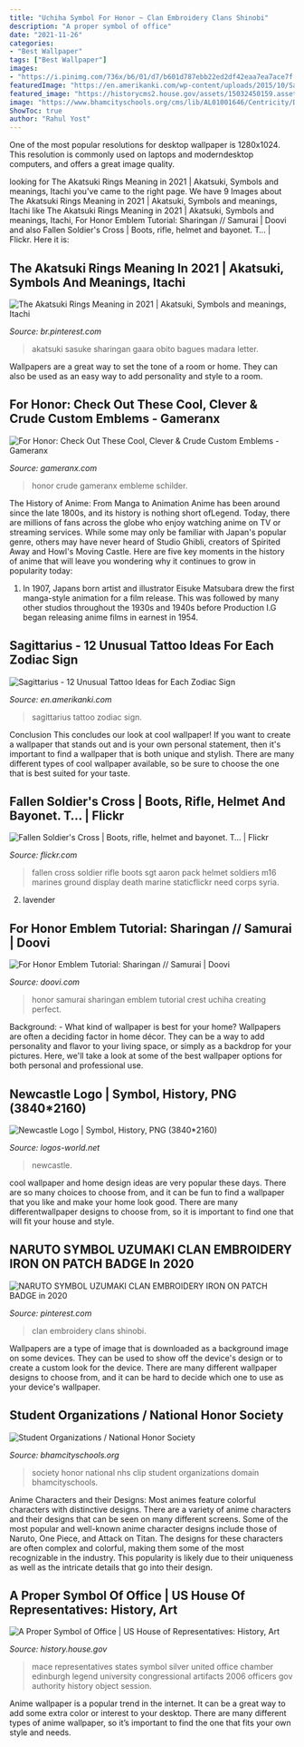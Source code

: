 ```yaml
---
title: "Uchiha Symbol For Honor ~ Clan Embroidery Clans Shinobi"
description: "A proper symbol of office"
date: "2021-11-26"
categories:
- "Best Wallpaper"
tags: ["Best Wallpaper"]
images:
- "https://i.pinimg.com/736x/b6/01/d7/b601d787ebb22ed2df42eaa7ea7ace7f.jpg"
featuredImage: "https://en.amerikanki.com/wp-content/uploads/2015/10/Sagittarius.jpg"
featured_image: "https://historycms2.house.gov/assets/15032450159.asset"
image: "https://www.bhamcityschools.org/cms/lib/AL01001646/Centricity/Domain/1411/nhs-logo.jpg"
ShowToc: true
author: "Rahul Yost"
---
```



One of the most popular resolutions for desktop wallpaper is 1280x1024. This resolution is commonly used on laptops and moderndesktop computers, and offers a great image quality.

	

		
looking for The Akatsuki Rings Meaning in 2021 | Akatsuki, Symbols and meanings, Itachi you've came to the right page. We have 9 Images about The Akatsuki Rings Meaning in 2021 | Akatsuki, Symbols and meanings, Itachi like The Akatsuki Rings Meaning in 2021 | Akatsuki, Symbols and meanings, Itachi, For Honor Emblem Tutorial: Sharingan // Samurai | Doovi and also Fallen Soldier&#039;s Cross | Boots, rifle, helmet and bayonet. T… | Flickr. Here it is:
		
    
## The Akatsuki Rings Meaning In 2021 | Akatsuki, Symbols And Meanings, Itachi

<img loading=lazy src="https://i.pinimg.com/736x/b6/01/d7/b601d787ebb22ed2df42eaa7ea7ace7f.jpg" onerror="this.onerror=null;this.src='https://tse2.mm.bing.net/th?id=OIP.al7CFEhofhdulAwgYUQKTgHaGb&amp;pid=15.1';" alt="The Akatsuki Rings Meaning in 2021 | Akatsuki, Symbols and meanings, Itachi">

_Source: br.pinterest.com_

>akatsuki sasuke sharingan gaara obito bagues madara letter. 

	

Wallpapers are a great way to set the tone of a room or home. They can also be used as an easy way to add personality and style to a room.

    
## For Honor: Check Out These Cool, Clever &amp; Crude Custom Emblems - Gameranx

<img loading=lazy src="https://gameranx.com/wp-content/uploads/2017/02/ForHonorE8.jpg" onerror="this.onerror=null;this.src='https://tse1.mm.bing.net/th?id=OIP.cU5aWX5lWMXyW4ZdN3HzdwAAAA&amp;pid=15.1';" alt="For Honor: Check Out These Cool, Clever &amp; Crude Custom Emblems - Gameranx">

_Source: gameranx.com_

>honor crude gameranx embleme schilder. 

	

The History of Anime: From Manga to Animation
Anime has been around since the late 1800s, and its history is nothing short ofLegend. Today, there are millions of fans across the globe who enjoy watching anime on TV or streaming services. While some may only be familiar with Japan's popular genre, others may have never heard of Studio Ghibli, creators of Spirited Away and Howl's Moving Castle. Here are five key moments in the history of anime that will leave you wondering why it continues to grow in popularity today:
1) In 1907, Japans born artist and illustrator Eisuke Matsubara drew the first manga-style animation for a film release. This was followed by many other studios throughout the 1930s and 1940s before Production I.G began releasing anime films in earnest in 1954.

    
## Sagittarius - 12 Unusual Tattoo Ideas For Each Zodiac Sign

<img loading=lazy src="https://en.amerikanki.com/wp-content/uploads/2015/10/Sagittarius.jpg" onerror="this.onerror=null;this.src='https://tse2.mm.bing.net/th?id=OIP.oyEQUJgCshpYEH72ZsPqggHaHa&amp;pid=15.1';" alt="Sagittarius - 12 Unusual Tattoo Ideas for Each Zodiac Sign">

_Source: en.amerikanki.com_

>sagittarius tattoo zodiac sign. 

	

Conclusion
This concludes our look at cool wallpaper! If you want to create a wallpaper that stands out and is your own personal statement, then it's important to find a wallpaper that is both unique and stylish. There are many different types of cool wallpaper available, so be sure to choose the one that is best suited for your taste.

    
## Fallen Soldier&#039;s Cross | Boots, Rifle, Helmet And Bayonet. T… | Flickr

<img loading=lazy src="https://live.staticflickr.com/6238/6331764679_6b60bca8a2_b.jpg" onerror="this.onerror=null;this.src='https://tse3.mm.bing.net/th?id=OIP.vj0OaTIAymil2fYUobSO3wHaLG&amp;pid=15.1';" alt="Fallen Soldier&#039;s Cross | Boots, rifle, helmet and bayonet. T… | Flickr">

_Source: flickr.com_

>fallen cross soldier rifle boots sgt aaron pack helmet soldiers m16 marines ground display death marine staticflickr need corps syria. 

	

2. lavender 

    
## For Honor Emblem Tutorial: Sharingan // Samurai | Doovi

<img loading=lazy src="https://i.ytimg.com/vi/rk3ZNUldCfc/hqdefault.jpg" onerror="this.onerror=null;this.src='https://tse3.mm.bing.net/th?id=OIP.GsfP2oZs5hhlrP_lE-auzAEgDY&amp;pid=15.1';" alt="For Honor Emblem Tutorial: Sharingan // Samurai | Doovi">

_Source: doovi.com_

>honor samurai sharingan emblem tutorial crest uchiha creating perfect. 

	

Background: - What kind of wallpaper is best for your home?
Wallpapers are often a deciding factor in home décor. They can be a way to add personality and flavor to your living space, or simply as a backdrop for your pictures. Here, we'll take a look at some of the best wallpaper options for both personal and professional use.

    
## Newcastle Logo | Symbol, History, PNG (3840*2160)

<img loading=lazy src="https://logos-world.net/wp-content/uploads/2020/06/Newcastle-Logo-1969-1976.jpg" onerror="this.onerror=null;this.src='https://tse3.mm.bing.net/th?id=OIP.jdMinwuzlNZetFOfZIRt-wHaEK&amp;pid=15.1';" alt="Newcastle Logo | Symbol, History, PNG (3840*2160)">

_Source: logos-world.net_

>newcastle. 

	

cool wallpaper and home design ideas are very popular these days. There are so many choices to choose from, and it can be fun to find a wallpaper that you like and make your home look good. There are many differentwallpaper designs to choose from, so it is important to find one that will fit your house and style.

    
## NARUTO SYMBOL UZUMAKI CLAN EMBROIDERY IRON ON PATCH BADGE In 2020

<img loading=lazy src="https://i.pinimg.com/736x/de/24/c6/de24c69e755a8c8ad68e9fa16119583e.jpg" onerror="this.onerror=null;this.src='https://tse2.mm.bing.net/th?id=OIP.W78M1lknqL3il9fQXjAJnAHaHa&amp;pid=15.1';" alt="NARUTO SYMBOL UZUMAKI CLAN EMBROIDERY IRON ON PATCH BADGE in 2020">

_Source: pinterest.com_

>clan embroidery clans shinobi. 

	

Wallpapers are a type of image that is downloaded as a background image on some devices. They can be used to show off the device's design or to create a custom look for the device. There are many different wallpaper designs to choose from, and it can be hard to decide which one to use as your device's wallpaper.

    
## Student Organizations / National Honor Society

<img loading=lazy src="https://www.bhamcityschools.org/cms/lib/AL01001646/Centricity/Domain/1411/nhs-logo.jpg" onerror="this.onerror=null;this.src='https://tse2.mm.bing.net/th?id=OIP.ntOLo7dzfHBrk2g2na392gAAAA&amp;pid=15.1';" alt="Student Organizations / National Honor Society">

_Source: bhamcityschools.org_

>society honor national nhs clip student organizations domain bhamcityschools. 

	

Anime Characters and their Designs: Most animes feature colorful characters with distinctive designs.
There are a variety of anime characters and their designs that can be seen on many different screens. Some of the most popular and well-known anime character designs include those of Naruto, One Piece, and Attack on Titan. The designs for these characters are often complex and colorful, making them some of the most recognizable in the industry. This popularity is likely due to their uniqueness as well as the intricate details that go into their design.

    
## A Proper Symbol Of Office | US House Of Representatives: History, Art

<img loading=lazy src="https://historycms2.house.gov/assets/15032450159.asset" onerror="this.onerror=null;this.src='https://tse1.mm.bing.net/th?id=OIP.UHtbcmT6ch6MxB_lxckXyAHaPE&amp;pid=15.1';" alt="A Proper Symbol of Office | US House of Representatives: History, Art">

_Source: history.house.gov_

>mace representatives states symbol silver united office chamber edinburgh legend university congressional artifacts 2006 officers gov authority history object session. 

	

Anime wallpaper is a popular trend in the internet. It can be a great way to add some extra color or interest to your desktop. There are many different types of anime wallpaper, so it’s important to find the one that fits your own style and needs.

